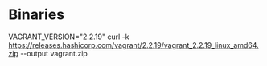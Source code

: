 # Binaries

VAGRANT_VERSION="2.2.19"
curl -k https://releases.hashicorp.com/vagrant/2.2.19/vagrant_2.2.19_linux_amd64.zip --output vagrant.zip